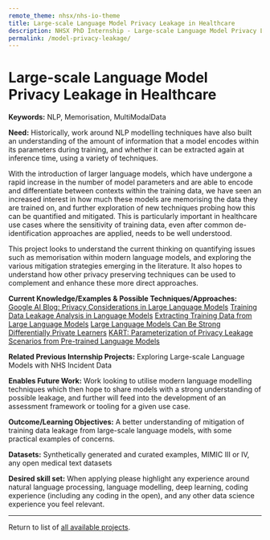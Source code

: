 ```yaml
---
remote_theme: nhsx/nhs-io-theme
title: Large-scale Language Model Privacy Leakage in Healthcare
description: NHSX PhD Internship - Large-scale Language Model Privacy Leakage in Healthcare
permalink: /model-privacy-leakage/
---
```


# Large-scale Language Model Privacy Leakage in Healthcare

**Keywords:**  NLP, Memorisation, MultiModalData

**Need:**  Historically, work around NLP modelling techniques have also built an understanding of the amount of information that a model encodes within its parameters during training, and whether it can be extracted again at inference time, using a variety of techniques.  

With the introduction of larger language models, which have undergone a rapid increase in the number of model parameters and are able to encode and differentiate between contexts within the training data, we have seen an increased interest in how much these models are memorising the data they are trained on, and further exploration of new techniques probing how this can be quantified and mitigated.  This is particularly important in healthcare use cases where the sensitivity of training data, even after common de-identification approaches are applied, needs to be well understood.

This project looks to understand the current thinking on quantifying issues such as memorisation within modern language models, and exploring the various mitigation strategies emerging in the literature.  It also hopes to understand how other privacy preserving techniques can be used to complement and enhance these more direct approaches.

**Current Knowledge/Examples & Possible Techniques/Approaches:**  
[Google AI Blog: Privacy Considerations in Large Language Models](https://ai.googleblog.com/2020/12/privacy-considerations-in-large.html)
[Training Data Leakage Analysis in Language Models](https://arxiv.org/abs/2101.05405)
[Extracting Training Data from Large Language Models](https://arxiv.org/abs/2012.07805)
[Large Language Models Can Be Strong Differentially Private Learners](https://arxiv.org/abs/2110.05679)
[KART: Parameterization of Privacy Leakage Scenarios from Pre-trained Language Models](https://arxiv.org/abs/2101.00036)


**Related Previous Internship Projects:** Exploring Large-scale Language Models with NHS Incident Data

**Enables Future Work:**  Work looking to utilise modern language modelling techniques which then hope to share models with a strong understanding of possible leakage, and further will feed into the development of an assessment framework or tooling for a given use case.

**Outcome/Learning Objectives:**  A better understanding of mitigation of training data leakage from large-scale language models, with some practical examples of concerns.

**Datasets:**  Synthetically generated and curated examples, MIMIC III or IV, any open medical text datasets

**Desired skill set:**  When applying please highlight any experience around natural language processing, language modelling, deep learning, coding experience (including any coding in the open), and any other data science experience you feel relevant.


---
Return to list of [all available projects](https://nhsx.github.io/nhsx-internship-projects/).